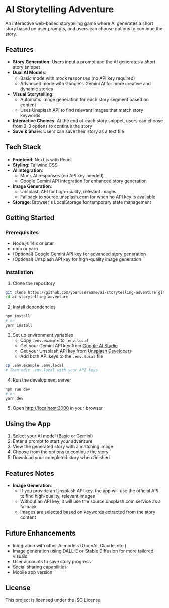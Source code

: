 # AI Storytelling Adventure

An interactive web-based storytelling game where AI generates a short story based on user prompts, and users can choose options to continue the story.

## Features

- **Story Generation**: Users input a prompt and the AI generates a short story snippet
- **Dual AI Models**: 
  - Basic mode with mock responses (no API key required)
  - Advanced mode with Google's Gemini AI for more creative and dynamic stories
- **Visual Storytelling**: 
  - Automatic image generation for each story segment based on content
  - Uses Unsplash API to find relevant images that match story keywords
- **Interactive Choices**: At the end of each story snippet, users can choose from 2-3 options to continue the story
- **Save & Share**: Users can save their story as a text file

## Tech Stack

- **Frontend**: Next.js with React
- **Styling**: Tailwind CSS
- **AI Integration**: 
  - Mock AI responses (no API key needed)
  - Google Gemini API integration for enhanced story generation
- **Image Generation**:
  - Unsplash API for high-quality, relevant images
  - Fallback to source.unsplash.com for when no API key is available
- **Storage**: Browser's LocalStorage for temporary state management

## Getting Started

### Prerequisites

- Node.js 14.x or later
- npm or yarn
- (Optional) Google Gemini API key for advanced story generation
- (Optional) Unsplash API key for high-quality image generation

### Installation

1. Clone the repository
```bash
git clone https://github.com/yourusername/ai-storytelling-adventure.git
cd ai-storytelling-adventure
```

2. Install dependencies
```bash
npm install
# or
yarn install
```

3. Set up environment variables
   - Copy `.env.example` to `.env.local`
   - Get your Gemini API key from [Google AI Studio](https://makersuite.google.com/app/apikey)
   - Get your Unsplash API key from [Unsplash Developers](https://unsplash.com/developers)
   - Add both API keys to the `.env.local` file

```bash
cp .env.example .env.local
# Then edit .env.local with your API keys
```

4. Run the development server
```bash
npm run dev
# or
yarn dev
```

5. Open [http://localhost:3000](http://localhost:3000) in your browser

## Using the App

1. Select your AI model (Basic or Gemini)
2. Enter a prompt to start your adventure
3. View the generated story with a matching image
4. Choose from the options to continue the story
5. Download your completed story when finished

## Features Notes

- **Image Generation**: 
  - If you provide an Unsplash API key, the app will use the official API to find high-quality, relevant images
  - Without an API key, it will use the source.unsplash.com service as a fallback
  - Images are selected based on keywords extracted from the story content

## Future Enhancements

- Integration with other AI models (OpenAI, Claude, etc.)
- Image generation using DALL-E or Stable Diffusion for more tailored visuals
- User accounts to save story progress
- Social sharing capabilities
- Mobile app version

## License

This project is licensed under the ISC License 